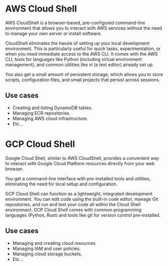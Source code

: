 # AWS Cloud Shell
AWS CloudShell is a browser-based, pre-configured command-line environment that allows you to interact with AWS services without the need to manage your own server or install software.

CloudShell eliminates the hassle of setting up your local development environment. This is particularly useful for quick tasks, experimentation, or when you need immediate access to the AWS CLI. It comes with the AWS CLI, tools for languages like Python (including virtual environment management), and common utilities like vi (a text editor) already set up.

You also get a small amount of persistent storage, which allows you to store scripts, configuration files, and small projects that persist across sessions. 

## Use cases

- Creating and listing DynamoDB tables.
- Managing ECR repositories.
- Managing AWS cloud infrastructure.
- Etc...

# GCP Cloud Shell

Google Cloud Shell, similar to AWS CloudShell, provides a convenient way to interact with Google Cloud Platform resources directly from your web browser. 

You get a command-line interface with pre-installed tools and utilities, eliminating the need for local setup and configuration. 

GCP Cloud Shell can function as a lightweight, integrated development environment. You can edit code using the built-in code editor, manage Git repositories, and run and test your code all within the Cloud Shell environment. GCP Cloud Shell comes with common programming languages (Python, Rust) and tools like git for version control pre-installed.

## Use cases

- Managing and creating cloud resources.
- Managing IAM and user policies.
- Managing cloud storage buckets.
- Etc...